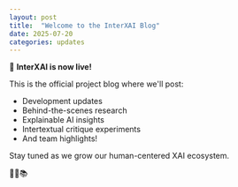```yaml
---
layout: post
title:  "Welcome to the InterXAI Blog"
date: 2025-07-20
categories: updates
---
```


🚀 **InterXAI is now live!**

This is the official project blog where we'll post:
- Development updates
- Behind-the-scenes research
- Explainable AI insights
- Intertextual critique experiments
- And team highlights!

Stay tuned as we grow our human-centered XAI ecosystem.

🧠✨📚
